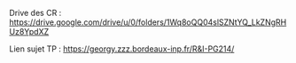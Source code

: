 Drive des CR : https://drive.google.com/drive/u/0/folders/1Wq8oQQ04slSZNtYQ_LkZNgRHUz8YpdXZ

Lien sujet TP : https://georgy.zzz.bordeaux-inp.fr/R&I-PG214/
